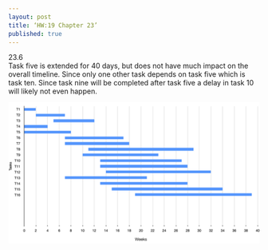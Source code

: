 ```yaml
---
layout: post
title: ‘HW:19 Chapter 23’
published: true
---
```


23.6<br>
Task five is extended for 40 days, but does not have much impact on the overall timeline. Since only one other task depends on task five which is task ten. Since task nine will be completed after task five a delay in task 10 will likely not even happen.

![bar_chart](/images/bar_chart.png)
